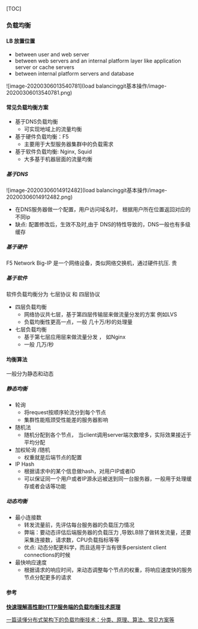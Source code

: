 [TOC]



### 负载均衡

#### LB 放置位置

* between user and web server
* between web servers and  an internal platform layer like application server or cache servers
* between internal platform servers and database

![image-20200306013540781](load balancinggit基本操作/image-20200306013540781.png)

#### 常见负载均衡方案

* 基于DNS负载均衡
  * 可实现地域上的流量均衡
* 基于硬件负载均衡：F5
  * 主要用于大型服务器集群中的负载需求
* 基于软件负载均衡: Nginx, Squid
  * 大多基于机器层面的流量均衡



##### 基于DNS

![image-20200306014912482](load balancinggit基本操作/image-20200306014912482.png)

* 在DNS服务器做一个配置，用户访问域名时， 根据用户所在位置返回对应的不同ip
* 缺点: 配置修改后，生效不及时,由于 DNS的特性导致的，DNS一般也有多级缓存



##### 基于硬件

F5 Network Big-IP 是一个网络设备，类似网络交换机，通过硬件抗压.  贵



##### 基于软件

软件负载均衡分为 七层协议 和 四层协议

* 四层负载均衡
  * 网络协议共七层，基于第四层传输层来做流量分发的方案 例如LVS
  * 负载均衡性更高一点，一般 几十万/秒的处理量
* 七层负载均衡
  * 基于第七层应用层来做流量分发 ， 如Nginx
  * 一般 几万/秒



#### 均衡算法

一般分为静态和动态

##### 静态均衡

* 轮询
  * 将request按顺序轮流分到每个节点
  * 集群性能瓶颈受性能差的服务器影响
* 随机法
  * 随机分配到各个节点， 当client调用server端次数增多，实际效果接近于平均分配
* 加权轮询 /随机
  * 权重就是后端节点的配置
* IP Hash
  * 根据请求中的某个信息做hash，对用户IP或者ID
  * 可以保证同一个用户或者IP源永远被送到同一台服务器，一般用于处理缓存或者会话等功能



##### 动态均衡

* 最小连接数
  * 转发流量前，先评估每台服务器的负载压力情况
  * 弊端：要动态评估后端服务器的负载压力 ,导致LB除了做转发流量，还要采集连接数，请求数，CPU负载指标等等
  * 优点: 动态分配更科学，而且适用于当有很多persistent  client connections的时候
* 最快响应速度
  * 根据请求的响应时间，来动态调整每个节点的权重，将响应速度快的服务节点分配更多的请求







#### 参考

[**快速理解高性能HTTP服务端的负载均衡技术原理**](http://www.52im.net/thread-1950-1-1.html)

[一篇读懂分布式架构下的负载均衡技术：分类、原理、算法、常见方案等](https://zhuanlan.zhihu.com/p/64207926)

